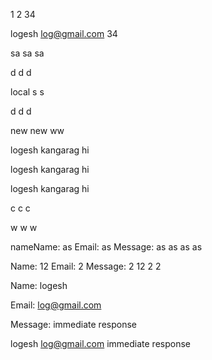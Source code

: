 

1
2
34

logesh
log@gmail.com
34

sa
sa
sa

d
d
d

local
s
s

d
d
d

new 
new
ww

logesh
kangarag
hi

logesh
kangarag
hi

logesh
kangarag
hi

c
c
c

w
w
w

nameName: as
Email: as
Message: as
as
as
as

Name: 12
Email: 2
Message: 2
12
2
2

Name: logesh

Email: log@gmail.com

Message: immediate response

logesh
log@gmail.com
immediate response

